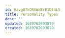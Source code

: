 ```yaml
---
id: HavgQ7kORXWoBrE1DE4L5
title: Personality Types
desc: ''
updated: 1639762693870
created: 1639762693870
---
```


